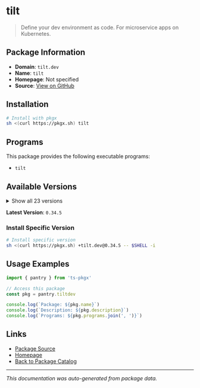 # tilt

> Define your dev environment as code. For microservice apps on Kubernetes.

## Package Information

- **Domain**: `tilt.dev`
- **Name**: `tilt`
- **Homepage**: Not specified
- **Source**: [View on GitHub](https://github.com/pkgxdev/pantry/tree/main/projects/tilt.dev/package.yml)

## Installation

```bash
# Install with pkgx
sh <(curl https://pkgx.sh) tilt
```

## Programs

This package provides the following executable programs:

- `tilt`

## Available Versions

<details>
<summary>Show all 23 versions</summary>

- `0.34.5`, `0.34.4`, `0.34.3`, `0.34.2`, `0.34.1`
- `0.34.0`, `0.33.22`, `0.33.21`, `0.33.20`, `0.33.19`
- `0.33.18`, `0.33.17`, `0.33.16`, `0.33.15`, `0.33.14`
- `0.33.13`, `0.33.12`, `0.33.11`, `0.33.10`, `0.33.9`
- `0.33.8`, `0.33.7`, `0.33.6`

</details>

**Latest Version**: `0.34.5`

### Install Specific Version

```bash
# Install specific version
sh <(curl https://pkgx.sh) +tilt.dev@0.34.5 -- $SHELL -i
```

## Usage Examples

```typescript
import { pantry } from 'ts-pkgx'

// Access this package
const pkg = pantry.tiltdev

console.log(`Package: ${pkg.name}`)
console.log(`Description: ${pkg.description}`)
console.log(`Programs: ${pkg.programs.join(', ')}`)
```

## Links

- [Package Source](https://github.com/pkgxdev/pantry/tree/main/projects/tilt.dev/package.yml)
- [Homepage](#)
- [Back to Package Catalog](../package-catalog.md)

---

*This documentation was auto-generated from package data.*

